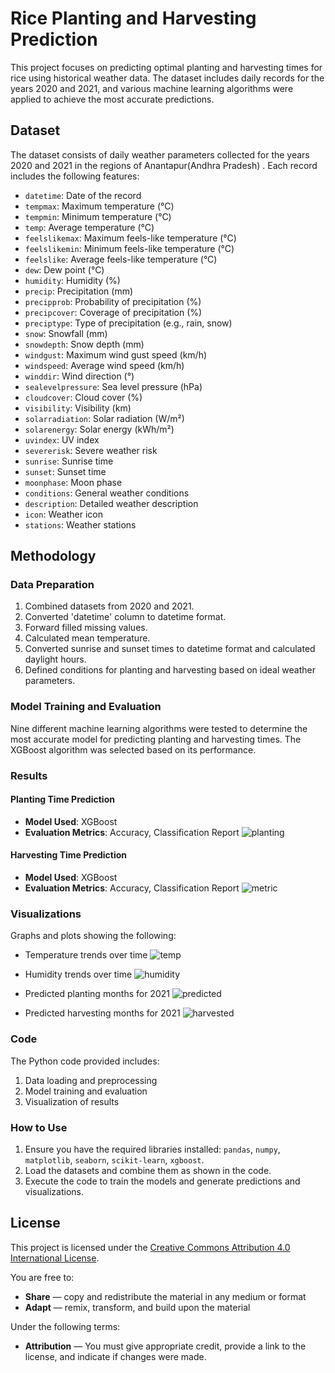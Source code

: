 # Rice Planting and Harvesting Prediction

This project focuses on predicting optimal planting and harvesting times for rice using historical weather data. The dataset includes daily records for the years 2020 and 2021, and various machine learning algorithms were applied to achieve the most accurate predictions. 

## Dataset

The dataset consists of daily weather parameters collected for the years 2020 and 2021 in the regions of Anantapur(Andhra Pradesh) . Each record includes the following features:

- `datetime`: Date of the record
- `tempmax`: Maximum temperature (°C)
- `tempmin`: Minimum temperature (°C)
- `temp`: Average temperature (°C)
- `feelslikemax`: Maximum feels-like temperature (°C)
- `feelslikemin`: Minimum feels-like temperature (°C)
- `feelslike`: Average feels-like temperature (°C)
- `dew`: Dew point (°C)
- `humidity`: Humidity (%)
- `precip`: Precipitation (mm)
- `precipprob`: Probability of precipitation (%)
- `precipcover`: Coverage of precipitation (%)
- `preciptype`: Type of precipitation (e.g., rain, snow)
- `snow`: Snowfall (mm)
- `snowdepth`: Snow depth (mm)
- `windgust`: Maximum wind gust speed (km/h)
- `windspeed`: Average wind speed (km/h)
- `winddir`: Wind direction (°)
- `sealevelpressure`: Sea level pressure (hPa)
- `cloudcover`: Cloud cover (%)
- `visibility`: Visibility (km)
- `solarradiation`: Solar radiation (W/m²)
- `solarenergy`: Solar energy (kWh/m²)
- `uvindex`: UV index
- `severerisk`: Severe weather risk
- `sunrise`: Sunrise time
- `sunset`: Sunset time
- `moonphase`: Moon phase
- `conditions`: General weather conditions
- `description`: Detailed weather description
- `icon`: Weather icon
- `stations`: Weather stations

## Methodology

### Data Preparation

1. Combined datasets from 2020 and 2021.
2. Converted 'datetime' column to datetime format.
3. Forward filled missing values.
4. Calculated mean temperature.
5. Converted sunrise and sunset times to datetime format and calculated daylight hours.
6. Defined conditions for planting and harvesting based on ideal weather parameters.

### Model Training and Evaluation

Nine different machine learning algorithms were tested to determine the most accurate model for predicting planting and harvesting times. The XGBoost algorithm was selected based on its performance.

### Results
#### Planting Time Prediction

- **Model Used**: XGBoost
- **Evaluation Metrics**: Accuracy, Classification Report
  ![planting](https://github.com/user-attachments/assets/affaa8d1-b18a-4d0f-ab8b-741d62cd8f00)

#### Harvesting Time Prediction

- **Model Used**: XGBoost
- **Evaluation Metrics**: Accuracy, Classification Report
  ![metric](https://github.com/user-attachments/assets/dd07a29d-4aeb-4d32-bf60-a9ee93017ba7)

### Visualizations

Graphs and plots showing the following:
- Temperature trends over time
  ![temp](https://github.com/user-attachments/assets/d15780ec-c93a-4058-8d62-5c7d95de0581)

- Humidity trends over time
  ![humidity](https://github.com/user-attachments/assets/a0772ca3-b884-497e-87a2-b84df2d709ce)

- Predicted planting months for 2021
  ![predicted](https://github.com/user-attachments/assets/8b10f31b-32d6-40a1-a1e2-17a3ca33f673)

- Predicted harvesting months for 2021
  ![harvested](https://github.com/user-attachments/assets/16771b7f-1c1f-420e-a5e5-39f8ecede628)


### Code

The Python code provided includes:

1. Data loading and preprocessing
2. Model training and evaluation
3. Visualization of results

### How to Use

1. Ensure you have the required libraries installed: `pandas`, `numpy`, `matplotlib`, `seaborn`, `scikit-learn`, `xgboost`.
2. Load the datasets and combine them as shown in the code.
3. Execute the code to train the models and generate predictions and visualizations.

## License

This project is licensed under the [Creative Commons Attribution 4.0 International License](https://creativecommons.org/licenses/by/4.0/). 

You are free to:
- **Share** — copy and redistribute the material in any medium or format
- **Adapt** — remix, transform, and build upon the material

Under the following terms:
- **Attribution** — You must give appropriate credit, provide a link to the license, and indicate if changes were made.
